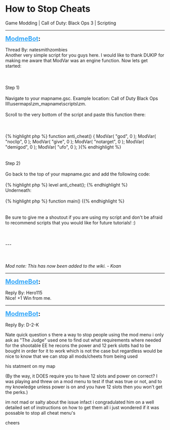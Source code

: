 # How to Stop Cheats
Game Modding | Call of Duty: Black Ops 3 | Scripting

---
<strong style="font-size: 1.4em;"><span style="text-decoration: underline;text-decoration-color: #34a7f9;"><span style="color:#34a7f9;">ModmeBot</span></span>:</strong>

<p>Thread By: natesmithzombies<br />Another very simple script for you guys here. I would like to thank DUKIP for making me aware that ModVar was an engine function. Now lets get started:<br /><br /><br /><br />Step 1) <br /><br />Navigate to your mapname.gsc. Example location: Call of Duty Black Ops III\usermaps\zm_mapname\scripts\zm.<br /><br />Scroll to the very bottom of the script and paste this function there:<br /><br /><br /><br />{% highlight php %}
function anti_cheat()
{
	ModVar( "god", 0 ); 
	ModVar( "noclip", 0 ); 
	ModVar( "give", 0 ); 
	ModVar( "notarget", 0 ); 
	ModVar( "demigod", 0 ); 
	ModVar( "ufo", 0 );  
}{% endhighlight %}
<br /><br /><br />Step 2)<br /><br />Go back to the top of your mapname.gsc and add the following code:<br /><br />{% highlight php %}
level anti_cheat(); {% endhighlight %}
<br />Underneath: <br /><br />{% highlight php %}
function main()
{{% endhighlight %}
<br /><br /><br />Be sure to give me a shoutout if you are using my script and don&#39;t be afraid to recommend scripts that you would like for future tutorials! :)<br /><br /><br /><br />---<br /><br /><br /><br /><em>Mod note: This has now been added to the wiki. - Koan</em></p>

---
<strong style="font-size: 1.4em;"><span style="text-decoration: underline;text-decoration-color: #34a7f9;"><span style="color:#34a7f9;">ModmeBot</span></span>:</strong>

<p>Reply By: Hero115<br />Nice! +1 Win from me.</p>

---
<strong style="font-size: 1.4em;"><span style="text-decoration: underline;text-decoration-color: #34a7f9;"><span style="color:#34a7f9;">ModmeBot</span></span>:</strong>

<p>Reply By: D-2-K<br /><p style="text-align:left;">Nate quick question s there a way to stop people using the mod menu i only ask as &quot;The Judge&quot; used one to find out what requirements where needed for the shootable EE he recons the power and 12 perk slotts had to be bought in order for it to work which is not the case but regardless would be nice to know that we can stop all mods/cheets from being used </p><p style="text-align:left;"></p><p style="text-align:left;">his statment on my map</p><p style="text-align:left;"></p><p style="text-align:left;">(By the way, it DOES require you to have 12 slots and power on correct? I was playing and threw on a mod menu to test if that was true or not, and to my knowledge unless power is on and you have 12 slots then you won&#39;t get the perks.)</p><p style="text-align:left;"></p><p style="text-align:left;">im not mad or salty about the issue infact i congradulated him on a well detailed set of instructions on how to get them all i just wondered if it was possable to stop all cheat menu&#39;s </p><p style="text-align:left;"></p><p style="text-align:left;">cheers </p></p>
